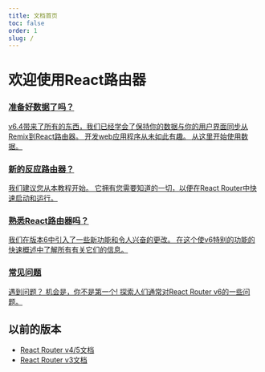 ```yaml
---
title: 文档首页
toc: false
order: 1
slug: /
---
```


# 欢迎使用React路由器

<docs-cards>
  <a href="dev/getting-started/data">
    <docs-card>
      <h3>准备好数据了吗？</h3>
      <p>v6.4带来了所有的东西，我们已经学会了保持你的数据与你的用户界面同步从Remix到React路由器。 开发web应用程序从未如此有趣。 从这里开始使用数据。</p>
    </docs-card>
  </a>
  <a href="dev/getting-started/tutorial">
    <docs-card>
      <h3>新的反应路由器？</h3>
      <p>我们建议您从本教程开始。 它拥有您需要知道的一切，以便在React Router中快速启动和运行。</p>
    </docs-card>
  </a>
  <a href="dev/getting-started/overview">
    <docs-card>
      <h3>熟悉React路由器吗？</h3>
      <p>我们在版本6中引入了一些新功能和令人兴奋的更改。 在这个使v6特别的功能的快速概述中了解所有有关它们的信息。</p>
    </docs-card>
  </a>
  <a href="dev/getting-started/faq">
    <docs-card>
      <h3>常见问题</h3>
      <p>遇到问题？ 机会是，你不是第一个! 探索人们通常对React Router v6的一些问题。</p>
    </docs-card>
  </a>
</docs-cards>

## 以前的版本

- [React Router v4/5文档](https://react-router.docschina.org)
- [React Router v3文档](https://github.com/remix-run/react-router/tree/v3.2.6/docs)
